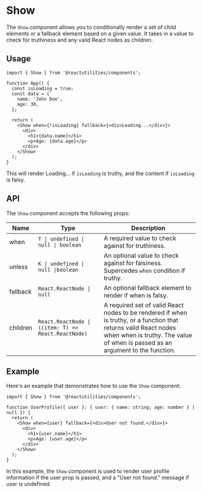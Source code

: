 # Show

The `Show` component allows you to conditionally render a set of child elements or a fallback element based on a given value. It takes in a value to check for truthiness and any valid React nodes as children.

## Usage

```tsx
import { Show } from '@reactutilities/components';

function App() {
  const isLoading = true;
  const data = {
    name: 'John Doe',
    age: 30,
  };

  return (
    <Show when={!isLoading} fallback={<div>Loading...</div>}>
      <div>
        <h1>{data.name}</h1>
        <p>Age: {data.age}</p>
      </div>
    </Show>
  );
}
```

This will render Loading... if `isLoading` is truthy, and the content if `isLoading` is falsy.

## API

The `Show` component accepts the following props:

| Name     | Type                                                | Description                                                                                                                                                                                         |
| -------- | --------------------------------------------------- | --------------------------------------------------------------------------------------------------------------------------------------------------------------------------------------------------- |
| when     | `T \| undefined \| null \| boolean`                 | A required value to check against for truthiness.                                                                                                                                                   |
| unless   | `K \| undefined \| null \|boolean`                  | An optional value to check against for falsiness. Supercedes `when` condition if truthy.                                                                                                            |
| fallback | `React.ReactNode \| null`                           | An optional fallback element to render if when is falsy.                                                                                                                                            |
| children | `React.ReactNode \| ((item: T) => React.ReactNode)` | A required set of valid React nodes to be rendered if when is truthy, or a function that returns valid React nodes when when is truthy. The value of when is passed as an argument to the function. |

## Example

Here's an example that demonstrates how to use the `Show` component:

```tsx
import { Show } from '@reactutilities/components';

function UserProfile({ user }: { user: { name: string; age: number } | null }) {
  return (
    <Show when={user} fallback={<div>User not found.</div>}>
      <div>
        <h1>{user.name}</h1>
        <p>Age: {user.age}</p>
      </div>
    </Show>
  );
}
```

In this example, the `Show` component is used to render user profile information if the user prop is passed, and a "User not found." message if user is undefined.
